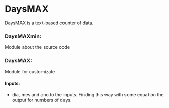 # DaysMAX
  DaysMAX is a text-based counter of data.

### DaysMAXmin:
  Module about the source code

### DaysMAX:
  Module for customizate

#### Inputs: 
  - dia, mes and ano to the inputs. Finding this way with some equation the output for numbers of days.
